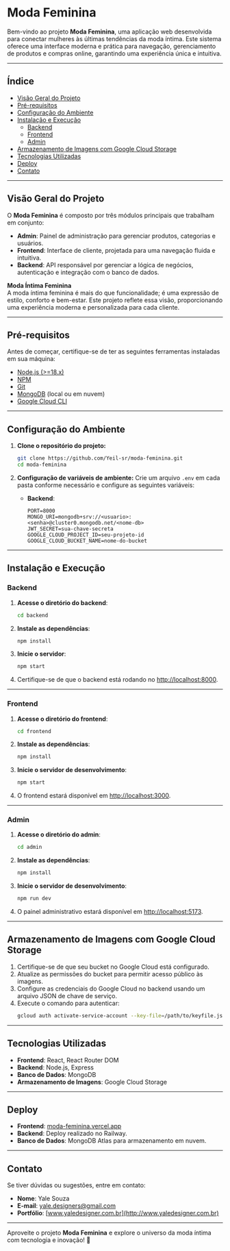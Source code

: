 # Moda Feminina

Bem-vindo ao projeto **Moda Feminina**, uma aplicação web desenvolvida para conectar mulheres às últimas tendências da moda íntima. Este sistema oferece uma interface moderna e prática para navegação, gerenciamento de produtos e compras online, garantindo uma experiência única e intuitiva.

---

## **Índice**
- [Visão Geral do Projeto](#visão-geral-do-projeto)
- [Pré-requisitos](#pré-requisitos)
- [Configuração do Ambiente](#configuração-do-ambiente)
- [Instalação e Execução](#instalação-e-execução)
  - [Backend](#backend)
  - [Frontend](#frontend)
  - [Admin](#admin)
- [Armazenamento de Imagens com Google Cloud Storage](#armazenamento-de-imagens-com-google-cloud-storage)
- [Tecnologias Utilizadas](#tecnologias-utilizadas)
- [Deploy](#deploy)
- [Contato](#contato)

---

## **Visão Geral do Projeto**
O **Moda Feminina** é composto por três módulos principais que trabalham em conjunto:
- **Admin**: Painel de administração para gerenciar produtos, categorias e usuários.
- **Frontend**: Interface de cliente, projetada para uma navegação fluida e intuitiva.
- **Backend**: API responsável por gerenciar a lógica de negócios, autenticação e integração com o banco de dados.

**Moda Íntima Feminina**  
A moda íntima feminina é mais do que funcionalidade; é uma expressão de estilo, conforto e bem-estar. Este projeto reflete essa visão, proporcionando uma experiência moderna e personalizada para cada cliente.

---

## **Pré-requisitos**
Antes de começar, certifique-se de ter as seguintes ferramentas instaladas em sua máquina:
- [Node.js (>=18.x)](https://nodejs.org/)
- [NPM](https://www.npmjs.com/)
- [Git](https://git-scm.com/)
- [MongoDB](https://www.mongodb.com/) (local ou em nuvem)
- [Google Cloud CLI](https://cloud.google.com/sdk)

---

## **Configuração do Ambiente**
1. **Clone o repositório do projeto:**
   ```bash
   git clone https://github.com/Yeil-sr/moda-feminina.git
   cd moda-feminina
   ```

2. **Configuração de variáveis de ambiente:**
   Crie um arquivo `.env` em cada pasta conforme necessário e configure as seguintes variáveis:
   - **Backend**:
     ```env
     PORT=8000
     MONGO_URI=mongodb+srv://<usuario>:<senha>@cluster0.mongodb.net/<nome-db>
     JWT_SECRET=sua-chave-secreta
     GOOGLE_CLOUD_PROJECT_ID=seu-projeto-id
     GOOGLE_CLOUD_BUCKET_NAME=nome-do-bucket
     ```

---

## **Instalação e Execução**

### **Backend**
1. **Acesse o diretório do backend**:
   ```bash
   cd backend
   ```

2. **Instale as dependências**:
   ```bash
   npm install
   ```

3. **Inicie o servidor**:
   ```bash
   npm start
   ```

4. Certifique-se de que o backend está rodando no [http://localhost:8000](http://localhost:4000).

---

### **Frontend**
1. **Acesse o diretório do frontend**:
   ```bash
   cd frontend
   ```

2. **Instale as dependências**:
   ```bash
   npm install
   ```

3. **Inicie o servidor de desenvolvimento**:
   ```bash
   npm start
   ```

4. O frontend estará disponível em [http://localhost:3000](http://localhost:3000).

---

### **Admin**
1. **Acesse o diretório do admin**:
   ```bash
   cd admin
   ```

2. **Instale as dependências**:
   ```bash
   npm install
   ```

3. **Inicie o servidor de desenvolvimento**:
   ```bash
   npm run dev
   ```

4. O painel administrativo estará disponível em [http://localhost:5173](http://localhost:5173).

---

## **Armazenamento de Imagens com Google Cloud Storage**
1. Certifique-se de que seu bucket no Google Cloud está configurado.
2. Atualize as permissões do bucket para permitir acesso público às imagens.
3. Configure as credenciais do Google Cloud no backend usando um arquivo JSON de chave de serviço.
4. Execute o comando para autenticar:
   ```bash
   gcloud auth activate-service-account --key-file=/path/to/keyfile.json
   ```

---

## **Tecnologias Utilizadas**
- **Frontend**: React, React Router DOM
- **Backend**: Node.js, Express
- **Banco de Dados**: MongoDB
- **Armazenamento de Imagens**: Google Cloud Storage

---

## **Deploy**
- **Frontend**: [moda-feminina.vercel.app](https://moda-feminina.vercel.app)
- **Backend**: Deploy realizado no Railway.
- **Banco de Dados**: MongoDB Atlas para armazenamento em nuvem.

---

## **Contato**
Se tiver dúvidas ou sugestões, entre em contato:
- **Nome**: Yale Souza  
- **E-mail**: yale.designers@gmail.com  
- **Portfólio**: [www.yaledesigner.com.br](http://www.yaledesigner.com.br)

---

Aproveite o projeto **Moda Feminina** e explore o universo da moda íntima com tecnologia e inovação! 🚀
